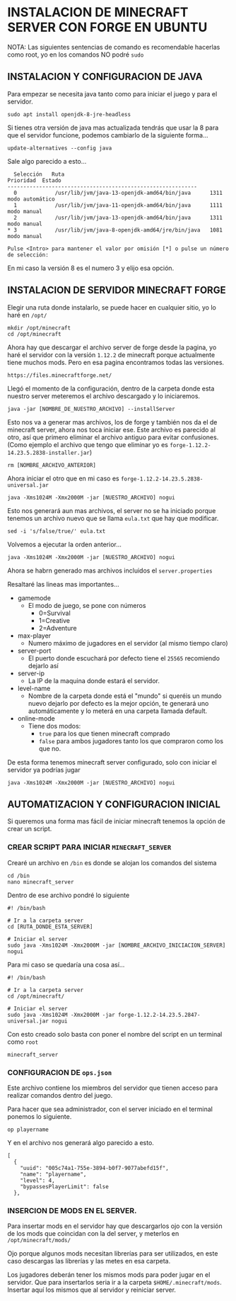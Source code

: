 # INSTALACION DE MINECRAFT SERVER CON FORGE EN UBUNTU

NOTA: Las siguientes sentencias de comando es recomendable hacerlas como root, yo en los comandos NO podré `sudo`

## INSTALACION Y CONFIGURACION DE JAVA

Para empezar se necesita java tanto como para iniciar el juego y para el servidor.
```
sudo apt install openjdk-8-jre-headless
```
Si tienes otra versión de java mas actualizada tendrás que usar la 8 para que el servidor funcione, podemos cambiarlo de la siguiente forma...
```
update-alternatives --config java
```
Sale algo parecido a esto...
```
  Selección   Ruta                                            Prioridad  Estado
------------------------------------------------------------
  0            /usr/lib/jvm/java-13-openjdk-amd64/bin/java      1311      modo automático
  1            /usr/lib/jvm/java-11-openjdk-amd64/bin/java      1111      modo manual
  2            /usr/lib/jvm/java-13-openjdk-amd64/bin/java      1311      modo manual
* 3            /usr/lib/jvm/java-8-openjdk-amd64/jre/bin/java   1081      modo manual

Pulse <Intro> para mantener el valor por omisión [*] o pulse un número de selección: 
```
En mi caso la versión 8 es el numero 3 y elijo esa opción.

## INSTALACION DE SERVIDOR MINECRAFT FORGE

Elegir una ruta donde instalarlo, se puede hacer en cualquier sitio, yo lo haré en `/opt/`
```
mkdir /opt/minecraft
cd /opt/minecraft
```
Ahora hay que descargar el archivo server de forge desde la pagina, yo haré el servidor con la versión `1.12.2` de minecraft porque actualmente tiene muchos mods. Pero en esa pagina encontramos todas las versiones.
```
https://files.minecraftforge.net/
```
Llegó el momento de la configuración, dentro de la carpeta donde esta nuestro server meteremos el archivo descargado y lo iniciaremos.
```
java -jar [NOMBRE_DE_NUESTRO_ARCHIVO] --installServer
```
Esto nos va a generar mas archivos, los de forge y también nos da el de minecraft server, ahora nos toca iniciar ese. Este archivo es parecido al otro, así que primero eliminar el archivo antiguo para evitar confusiones. (Como ejemplo el archivo que tengo que eliminar yo es `forge-1.12.2-14.23.5.2838-installer.jar`)
```
rm [NOMBRE_ARCHIVO_ANTERIOR]
```

Ahora iniciar el otro que en mi caso es `forge-1.12.2-14.23.5.2838-universal.jar`

```
java -Xms1024M -Xmx2000M -jar [NUESTRO_ARCHIVO] nogui  
```
Esto nos generará aun mas archivos, el server no se ha iniciado porque tenemos un archivo nuevo que se llama `eula.txt` que hay que modificar.
```
sed -i 's/false/true/' eula.txt
```
Volvemos a ejecutar la orden anterior...
```
java -Xms1024M -Xmx2000M -jar [NUESTRO_ARCHIVO] nogui  
```
Ahora se habrn generado mas archivos incluidos el `server.properties`

Resaltaré las lineas mas importantes...
- gamemode
    - El modo de juego, se pone con números
        - 0=Survival
        - 1=Creative
        - 2=Adventure
- max-player
    - Numero máximo de jugadores en el servidor (al mismo tiempo claro)
- server-port
    - El puerto donde escuchará por defecto tiene el `25565` recomiendo dejarlo así
- server-ip
    - La IP de la maquina donde estará el servidor.
- level-name
    - Nombre de la carpeta donde está el "mundo" si queréis un mundo nuevo dejarlo por defecto es la mejor opción, te generará uno automáticamente y lo meterá en una carpeta llamada default.
- online-mode
    - Tiene dos modos:
        - `true` para los que tienen minecraft comprado
        - `false` para ambos jugadores tanto los que compraron como los que no.

De esta forma tenemos minecraft server configurado, solo con iniciar el servidor ya podrías jugar
```
java -Xms1024M -Xmx2000M -jar [NUESTRO_ARCHIVO] nogui  
```

## AUTOMATIZACION Y CONFIGURACION INICIAL

Si queremos una forma mas fácil de iniciar minecraft tenemos la opción de crear un script.

### CREAR SCRIPT PARA INICIAR `MINECRAFT_SERVER`

Crearé un archivo en `/bin` es donde se alojan los comandos del sistema
```
cd /bin
nano minecraft_server
```
Dentro de ese archivo pondré lo siguiente
```
#! /bin/bash

# Ir a la carpeta server
cd [RUTA_DONDE_ESTA_SERVER]

# Iniciar el server
sudo java -Xms1024M -Xmx2000M -jar [NOMBRE_ARCHIVO_INICIACION_SERVER] nogui
```
Para mi caso se quedaría una cosa así...
```
#! /bin/bash

# Ir a la carpeta server
cd /opt/minecraft/

# Iniciar el server
sudo java -Xms1024M -Xmx2000M -jar forge-1.12.2-14.23.5.2847-universal.jar nogui
```
Con esto creado solo basta con poner el nombre del script en un terminal como `root`
```
minecraft_server
```
### CONFIGURACION DE `ops.json`

Este archivo contiene los miembros del servidor que tienen acceso para realizar comandos dentro del juego.

Para hacer que sea administrador, con el server iniciado en el terminal ponemos lo siguiente.
```
op playername
```
Y en el archivo nos generará algo parecido a esto.
```
[
  {
    "uuid": "005c74a1-755e-3894-b0f7-9077abefd15f",
    "name": "playername",
    "level": 4,
    "bypassesPlayerLimit": false
  },
```

### INSERCION DE MODS EN EL SERVER.

Para insertar mods en el servidor hay que descargarlos ojo con la versión de los mods que coincidan con la del server, y meterlos en `/opt/minecraft/mods/`

Ojo porque algunos mods necesitan librerías para ser utilizados, en este caso descargas las librerías y las metes en esa carpeta.

Los jugadores deberán tener los mismos mods para poder jugar en el servidor. Que para insertarlos seria ir a la carpeta `$HOME/.minecraft/mods`. Insertar aquí los mismos que al servidor y reiniciar server.
